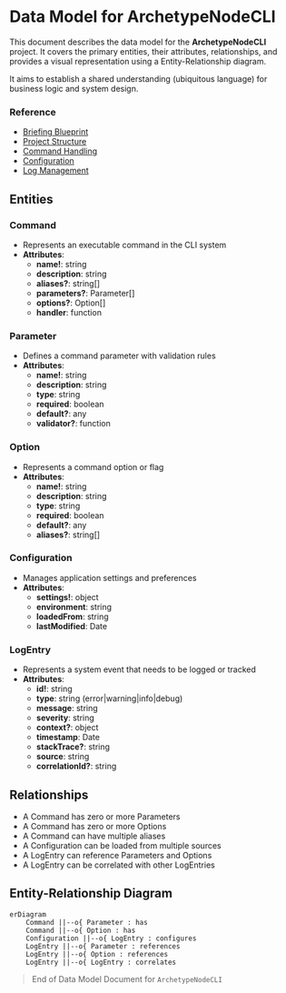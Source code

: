 # Data Model for **ArchetypeNodeCLI**

This document describes the data model for the **ArchetypeNodeCLI** project. It covers the primary entities, their attributes, relationships, and provides a visual representation using a Entity-Relationship diagram.

It aims to establish a shared understanding (ubiquitous language) for business logic and system design.

### Reference

- [Briefing Blueprint](/docs/briefing.blueprint.md)
- [Project Structure](/docs/f1-project-structure.blueprint.md)
- [Command Handling](/docs/f2-command-handling.blueprint.md)
- [Configuration](/docs/f3-configuration.blueprint.md)
- [Log Management](/docs/f4-log-management.blueprint.md)

## Entities

### Command

- Represents an executable command in the CLI system
- **Attributes**:
  - **name!**: string
  - **description**: string
  - **aliases?**: string[]
  - **parameters?**: Parameter[]
  - **options?**: Option[]
  - **handler**: function

### Parameter

- Defines a command parameter with validation rules
- **Attributes**:
  - **name!**: string
  - **description**: string
  - **type**: string
  - **required**: boolean
  - **default?**: any
  - **validator?**: function

### Option

- Represents a command option or flag
- **Attributes**:
  - **name!**: string
  - **description**: string
  - **type**: string
  - **required**: boolean
  - **default?**: any
  - **aliases?**: string[]

### Configuration

- Manages application settings and preferences
- **Attributes**:
  - **settings!**: object
  - **environment**: string
  - **loadedFrom**: string
  - **lastModified**: Date

### LogEntry

- Represents a system event that needs to be logged or tracked
- **Attributes**:
  - **id!**: string
  - **type**: string (error|warning|info|debug)
  - **message**: string
  - **severity**: string
  - **context?**: object
  - **timestamp**: Date
  - **stackTrace?**: string
  - **source**: string
  - **correlationId?**: string

## Relationships

- A Command has zero or more Parameters
- A Command has zero or more Options
- A Command can have multiple aliases
- A Configuration can be loaded from multiple sources
- A LogEntry can reference Parameters and Options
- A LogEntry can be correlated with other LogEntries

## Entity-Relationship Diagram

```mermaid
erDiagram
    Command ||--o{ Parameter : has
    Command ||--o{ Option : has
    Configuration ||--o{ LogEntry : configures
    LogEntry ||--o{ Parameter : references
    LogEntry ||--o{ Option : references
    LogEntry ||--o{ LogEntry : correlates
```

> End of Data Model Document for `ArchetypeNodeCLI` 